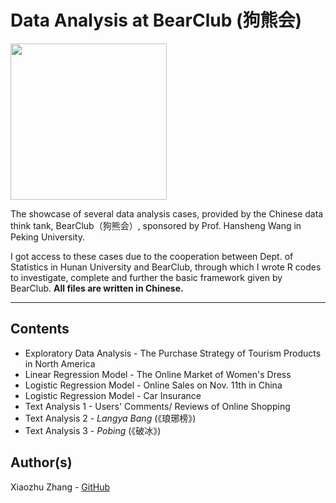 # Data Analysis at BearClub (狗熊会)

<img src="http://hansheng.gsm.pku.edu.cn/dfiles/25982/wang.jpg"  width="250" height="250">

The showcase of several data analysis cases, provided by the Chinese data think tank, BearClub（狗熊会）, sponsored by Prof. Hansheng Wang in Peking University.

I got access to these cases due to the cooperation between Dept. of Statistics in Hunan University and BearClub, through which I wrote R codes to investigate, complete and further the basic framework given by BearClub. **All files are written in Chinese.**

________________________________________________
## Contents
* Exploratory Data Analysis -  The Purchase Strategy of Tourism Products in North America
* Linear Regression Model - The Online Market of Women's Dress
* Logistic Regression Model - Online Sales on Nov. 11th in China
* Logistic Regression Model - Car Insurance
* Text Analysis 1 - Users' Comments/ Reviews of Online Shopping
* Text Analysis 2 - _Langya Bang_ (《琅琊榜》)
* Text Analysis 3 - _Pobing_ (《破冰》)

## Author(s)
Xiaozhu Zhang - [GitHub](https://github.com/Xiaozhu-Zhang1998)

